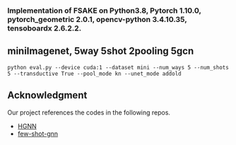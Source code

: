 
### Implementation of FSAKE on Python3.8, Pytorch 1.10.0, pytorch_geometric 2.0.1, opencv-python 3.4.10.35, tensoboardx 2.6.2.2.



## miniImagenet, 5way 5shot 2pooling 5gcn

```
python eval.py --device cuda:1 --dataset mini --num_ways 5 --num_shots 5 --transductive True --pool_mode kn --unet_mode addold
```

## Acknowledgment

Our project references the codes in the following repos.
- [HGNN](https://github.com/smartprobe/HGNN)
- [few-shot-gnn](https://github.com/vgsatorras/few-shot-gnn)


